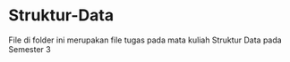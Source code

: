 # Struktur-Data

File di folder ini merupakan file tugas pada mata kuliah Struktur Data pada Semester 3
